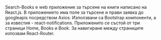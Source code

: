 Search-Books е web приложение за търсене на книги написано на React.js. В приложението има поле за търсене и прави заявка до googleapis посредством Axios. Използвани са Bootstrap компоненти, а за известия - react-notifications. Приложенито се състой от три страници Home, Books и Book. За навигиране между страниците изпозвам React-Router.
